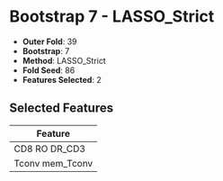 # Bootstrap 7 - LASSO_Strict

- **Outer Fold**: 39
- **Bootstrap**: 7
- **Method**: LASSO_Strict
- **Fold Seed**: 86
- **Features Selected**: 2

## Selected Features

| Feature |
|---------|
| CD8 RO DR_CD3 |
| Tconv mem_Tconv |
